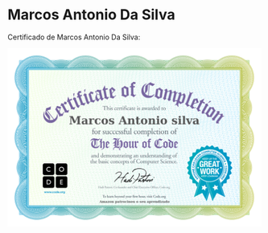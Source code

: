 # Marcos Antonio Da Silva

Certificado de Marcos Antonio Da Silva:

![Imagem do certificado Compute It de Marcos Antonio Da Silva](certificado/marcos-antonio-da-silva.jpg)

